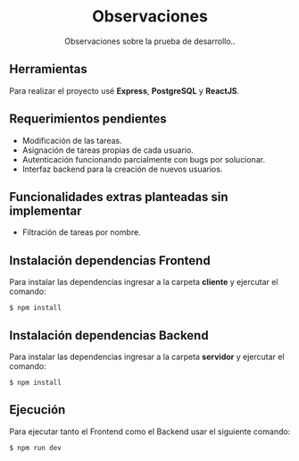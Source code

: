 <div align="center">
    <h1 width="200">Observaciones</h1>
	<p>Observaciones sobre la prueba de desarrollo.</b>.</p>
</div>

## Herramientas

Para realizar el proyecto usé **Express**, **PostgreSQL** y **ReactJS**.

## Requerimientos pendientes

- Modificación de las tareas.
- Asignación de tareas propias de cada usuario.
- Autenticación funcionando parcialmente con bugs por solucionar.
- Interfaz backend para la creación de nuevos usuarios.

## Funcionalidades extras planteadas sin implementar

- Filtración de tareas por nombre.

## Instalación dependencias Frontend

Para instalar las dependencias ingresar a la carpeta **cliente** y ejercutar el comando:

`$ npm install`

## Instalación dependencias Backend

Para instalar las dependencias ingresar a la carpeta **servidor** y ejercutar el comando:

`$ npm install`

## Ejecución

Para ejecutar tanto el Frontend como el Backend usar el siguiente comando:

`$ npm run dev`
